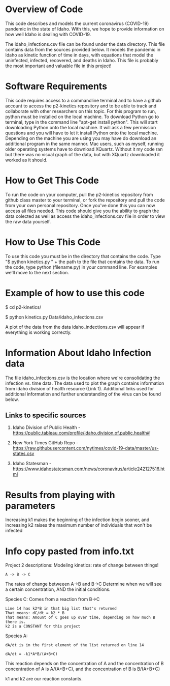 # Overview of Code
This code describes and models the current coronavirus (COVID-19) pandemic in the state of Idaho. With this, we hope to provide information on how well Idaho is dealing with COVID-19.

The idaho_infections.csv file can be found under the data directory. This file contains data from the sources provided below. It models the pandemic in Idaho as kinetic function of time in days, with equations that model the uninfected, infected, recovered, and deaths in Idaho. This file is probably the most important and valuable file in this project! 


# Software Requirements
This code requires access to a commandline terminal and to have a github account to access the p2-kinetics repository and to be able to track and collaborate with other researchers on this topic. For this program to run, python must be installed on the local machine. To download Python go to terminal, type in the command line "apt-get install python". This will start downloading Python onto the local machine. It will ask a few permission questions and you will have to let it install Python onto the local machine. Depending on the machine you are using you may have do download an additional program in the same mannor. Mac users, such as myself, running older operating systems have to download XQuartz. Without it my code ran but there was no visual graph of the data, but with XQuartz downloaded it worked as it should.


# How to Get This Code
To run the code on your computer, pull the p2-kinetics repository from github class master to your terminal, or fork the repository and pull the code from your own personal repository. Once you've done this you can now access all files needed. This code should give you the ability to graph the data colected as well as access the idaho_infections.csv file in order to view the raw data yourself. 

# How to Use This Code
To use this code you must be in the directory that contains the code. Type "$ python kinetics.py " + the path to the file that contains the data. To run the code, type python (filename.py) in your command line. For examples we'll move to the next section.

# Example of how to use this code
$ cd p2-kinetics/

$ python kinetics.py Data/idaho_infections.csv

A plot of the data from the data idaho_indections.csv will appear if everything is working correctly.


# Information About Idaho Infection data
The file idaho_infections.csv is the location where we're consolidating the infection vs. time data.
The data used to plot the graph contains information from idaho division of health resource (Link 1). Additional links used for additional information and further understanding of the virus can be found below.


## Links to specific sources
1. Idaho Division of Public Health - https://public.tableau.com/profile/idaho.division.of.public.health#

1. New York Times GitHub Repo -  https://raw.githubusercontent.com/nytimes/covid-19-data/master/us-states.csv

1. Idaho Statesman - https://www.idahostatesman.com/news/coronavirus/article242127516.html

# Results from playing with parameters
Increasing k1 makes the beginning of the infection begin sooner, and increasing k2 raises the maximum number of individuals that won't be infected

# Info copy pasted from info.txt
Project 2 descriptions:
    Modeling kinetics: rate of change between things!
    
    A -> B -> C
    
The rates of change betweeen A->B and B->C Determine when we will see a certain concentration, AND the initial conditions. 

Species C:
    Comes from a reaction from B->C
    
    Line 14 has k2*B in that big list that's returned
    That means: dC/dt = k2 * B
    That means: Amount of C goes up over time, depending on how much B there is.
    k2 is a CONSTANT for this project
    
Species A: 

    dA/dt is in the first element of the list returned on line 14

    dA/dt = -k1*A*B/(A+B+C)

This reaction depends on the concentration of A and the concentration of B
concentration of A is A/(A+B+C), and the concentration of B is B/(A+B+C)

k1 and k2 are our reaction constants.
